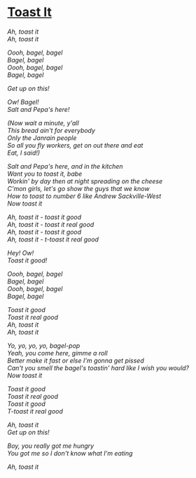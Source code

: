 [Toast It](https://www.youtube.com/watch?v=YleXlgHI1oM)
======================

*Ah, toast it*  
*Ah, toast it*  

*Oooh, bagel, bagel*  
*Bagel, bagel*  
*Oooh, bagel, bagel*  
*Bagel, bagel*  

*Get up on this!*  

*Ow! Bagel!*  
*Salt and Pepa's here!*  

*(Now wait a minute, y'all*  
*This bread ain't for everybody*  
*Only the Janrain people*  
*So all you fly workers, get on out there and eat*  
*Eat, I said!)*  

*Salt and Pepa's here, and in the kitchen*  
*Want you to toast it, babe*  
*Workin' by day then at night spreading on the cheese*  
*C'mon girls, let's go show the guys that we know*  
*How to toast to number 6 like Andrew Sackville-West*  
*Now toast it*  

*Ah, toast it - toast it good*  
*Ah, toast it - toast it real good*  
*Ah, toast it - toast it good*  
*Ah, toast it - t-toast it real good*  

*Hey! Ow!*  
*Toast it good!*  

*Oooh, bagel, bagel*  
*Bagel, bagel*  
*Oooh, bagel, bagel*  
*Bagel, bagel*  

*Toast it good*  
*Toast it real good*  
*Ah, toast it*  
*Ah, toast it*  

*Yo, yo, yo, yo, bagel-pop*  
*Yeah, you come here, gimme a roll*  
*Better make it fast or else I'm gonna get pissed*  
*Can't you smell the bagel's toastin' hard like I wish you would?*  
*Now toast it*  

*Toast it good*  
*Toast it real good*  
*Toast it good*  
*T-toast it real good*  

*Ah, toast it*  
*Get up on this!*  

*Boy, you really got me hungry*  
*You got me so I don't know what I'm eating*  

*Ah, toast it*  
